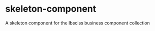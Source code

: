 skeleton-component
==================

A skeleton component for the Ibsciss business component collection 
